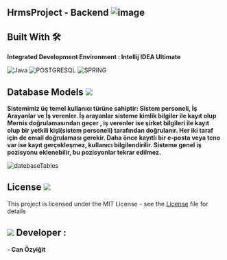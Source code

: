 ## HrmsProject - Backend ![image](https://user-images.githubusercontent.com/74922674/118663955-c41e6c80-b7f9-11eb-9b39-735ddd400187.png) 




 
## Built With 🛠️	

**Integrated Development Environment : Intellij IDEA Ultimate** 

![Java](https://img.shields.io/badge/Java-ED8B00?style=for-the-badge&logo=java&logoColor=white)
![POSTGRESQL](https://img.shields.io/badge/PostgreSQL-316192?style=for-the-badge&logo=postgresql&logoColor=white)
![SPRING](https://img.shields.io/badge/Spring-6DB33F?style=for-the-badge&logo=spring&logoColor=white)

##  Database Models <img src=https://github.com/canozyigiit/canozyigiit/blob/main/database.png>
**Sistemimiz üç temel kullanıcı türüne sahiptir: Sistem personeli, İş Arayanlar ve İş verenler.
İş arayanlar sisteme kimlik bilgiler ile kayıt olup Mernis doğrulamasından geçer , iş verenler ise şirket bilgileri ile kayıt olup bir yetkili kişi(sistem personeli) tarafından doğrulanır. Her iki taraf için de email doğrulaması gerekir. Daha önce kayıtlı bir e-posta veya tcno var ise kayıt gerçekleşmez, kullanıcı bilgilendirilir.
Sisteme genel iş pozisyonu  eklenebilir, bu pozisyonlar tekrar edilmez.**

![datebaseTables](https://github.com/canozyigiit/HrmsProject-Backend/blob/master/HrmsDB.png)

## License <img src="https://img.icons8.com/doodle/24/000000/document.png"/>
This project is licensed under the MIT License - see the [License](https://github.com/canozyigiit/HrmsProject-Backend/blob/master/LICENSE) file for details

##  <img src=https://github.com/canozyigiit/canozyigiit/blob/main/web-development%20.png> Developer : 
**- Can Özyiğit**
